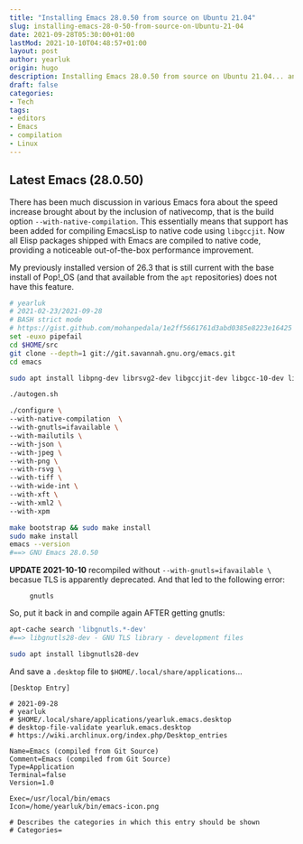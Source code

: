 ```yaml
---
title: "Installing Emacs 28.0.50 from source on Ubuntu 21.04"
slug: installing-emacs-28-0-50-from-source-on-Ubuntu-21-04
date: 2021-09-28T05:30:00+01:00
lastMod: 2021-10-10T04:48:57+01:00
layout: post
author: yearluk
origin: hugo
description: Installing Emacs 28.0.50 from source on Ubuntu 21.04... and creating a GNOME desktop file.
draft: false
categories:
- Tech
tags:
- editors
- Emacs
- compilation
- Linux
---
```


## Latest Emacs (28.0.50)

There has been much discussion in various Emacs fora about the speed increase brought about by the inclusion of nativecomp, that is the build option `--with-native-compilation`. This essentially means that support has been added for compiling EmacsLisp to native code using `libgccjit`. Now all Elisp packages shipped with Emacs are compiled to native code, providing a noticeable out-of-the-box performance improvement.

My previously installed version of 26.3 that is still current with the base install of Pop!_OS (and that available from the `apt` repositories) does not have this feature.

```bash
# yearluk
# 2021-02-23/2021-09-28
# BASH strict mode
# https://gist.github.com/mohanpedala/1e2ff5661761d3abd0385e8223e16425
set -euxo pipefail
cd $HOME/src
git clone --depth=1 git://git.savannah.gnu.org/emacs.git
cd emacs

sudo apt install libpng-dev librsvg2-dev libgccjit-dev libgcc-10-dev libgnutls28-dev libtiff-dev libxaw7-dev libxft-dev libxml2-dev libxpm-dev libz-dev libjansson-dev make ncurses-term texinfo ttf-ancient-fonts

./autogen.sh

./configure \
--with-native-compilation  \
--with-gnutls=ifavailable \
--with-mailutils \
--with-json \
--with-jpeg \
--with-png \
--with-rsvg \
--with-tiff \
--with-wide-int \
--with-xft \
--with-xml2 \
--with-xpm

make bootstrap && sudo make install
sudo make install
emacs --version
#==> GNU Emacs 28.0.50
```

**UPDATE 2021-10-10** recompiled without `--with-gnutls=ifavailable \` becasue TLS is apparently deprecated. And that led to the following error:

```configure: error: The following required libraries were not found:
     gnutls
```

So, put it back in and compile again AFTER getting gnutls:

```bash
apt-cache search 'libgnutls.*-dev'
#==> libgnutls28-dev - GNU TLS library - development files

sudo apt install libgnutls28-dev
```

And save a `.desktop` file to `$HOME/.local/share/applications`...

```text
[Desktop Entry]

# 2021-09-28
# yearluk
# $HOME/.local/share/applications/yearluk.emacs.desktop
# desktop-file-validate yearluk.emacs.desktop
# https://wiki.archlinux.org/index.php/Desktop_entries

Name=Emacs (compiled from Git Source)
Comment=Emacs (compiled from Git Source)
Type=Application
Terminal=false
Version=1.0

Exec=/usr/local/bin/emacs
Icon=/home/yearluk/bin/emacs-icon.png

# Describes the categories in which this entry should be shown
# Categories=
```
